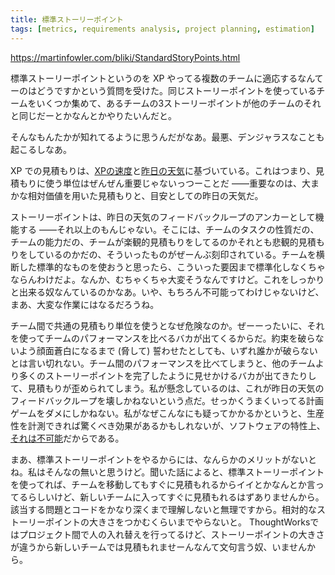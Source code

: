 ```yaml
---
title: 標準ストーリーポイント
tags: [metrics, requirements analysis, project planning, estimation]
---
```


https://martinfowler.com/bliki/StandardStoryPoints.html

標準ストーリーポイントというのを XP やってる複数のチームに適応するなんてーのはどうですかという質問を受けた。同じストーリーポイントを使っているチームをいくつか集めて、あるチームの3ストーリーポイントが他のチームのそれと同じだーとかなんとかやりたいんだと。

そんなもんたかが知れてるように思うんだがなあ。最悪、デンジャラスなことも起こるしなあ。

XP での見積もりは、[XPの速度](/XpVelocity)と[昨日の天気](/YesterdaysWeather)に基づいている。これはつまり、見積もりに使う単位はぜんぜん重要じゃないっつーことだ ——重要なのは、大まかな相対価値を用いた見積もりと、目安としての昨日の天気だ。

ストーリーポイントは、昨日の天気のフィードバックループのアンカーとして機能する ——それ以上のもんじゃない。そこには、チームのタスクの性質だの、チームの能力だの、チームが楽観的見積もりをしてるのかそれとも悲観的見積もりをしているのかだの、そういったものがぜーんぶ刻印されている。チームを横断した標準的なものを使おうと思ったら、こういった要因まで標準化しなくちゃならんわけだよ。なんか、むちゃくちゃ大変そうなんですけど。これをしっかりと出来る奴なんているのかなあ。いや、もちろん不可能ってわけじゃないけど、まあ、大変な作業にはなるだろうね。

チーム間で共通の見積もり単位を使うとなぜ危険なのか。ぜーーったいに、それを使ってチームのパフォーマンスを比べるバカが出てくるからだ。約束を破らないよう顔面蒼白になるまで (脅して) 誓わせたとしても、いずれ誰かが破らないとは言い切れない。チーム間のパフォーマンスを比べてしまうと、他のチームより多くのストーリーポイントを完了したように見せかけるバカが出てきたりして、見積もりが歪められてしまう。私が懸念しているのは、これが昨日の天気のフィードバックループを壊しかねないという点だ。せっかくうまくいってる計画ゲームをダメにしかねない。私がなぜこんなにも疑ってかかるかというと、生産性を計測できれば驚くべき効果があるかもしれないが、ソフトウェアの特性上、[それは不可能](/CannotMeasureProductivity)だからである。

まあ、標準ストーリーポイントをやるからには、なんらかのメリットがないとね。私はそんなの無いと思うけど。聞いた話によると、標準ストーリーポイントを使ってれば、チームを移動してもすぐに見積もれるからイイとかなんとか言ってるらしいけど、新しいチームに入ってすぐに見積もれるはずありませんから。該当する問題とコードをかなり深くまで理解しないと無理ですから。相対的なストーリーポイントの大きさをつかむくらいまでやらないと。 ThoughtWorksではプロジェクト間で人の入れ替えを行ってるけど、ストーリーポイントの大きさが違うから新しいチームでは見積もれませーんなんて文句言う奴、いませんから。
